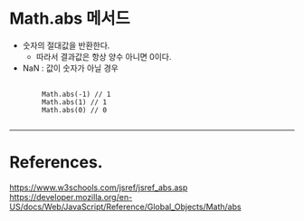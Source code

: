 # Math.abs 메서드

- 숫자의 절대값을 반환한다.
  - 따라서 결과값은 항상 양수 아니면 0이다.
- NaN : 값이 숫자가 아닐 경우

<pre>
    <code>
        Math.abs(-1) // 1
        Math.abs(1) // 1
        Math.abs(0) // 0
    </code>
</pre>

---

# References.

https://www.w3schools.com/jsref/jsref_abs.asp<br>
https://developer.mozilla.org/en-US/docs/Web/JavaScript/Reference/Global_Objects/Math/abs<br>
